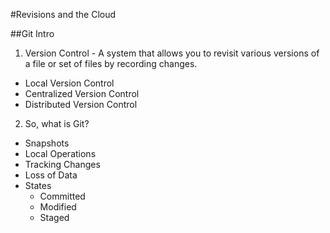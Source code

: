 #Revisions and the Cloud

##Git Intro
1. Version Control - A system that allows you to revisit various versions of a file or set of files by recording changes.
* Local Version Control
* Centralized Version Control
* Distributed Version Control

2. So, what is Git?
* Snapshots
* Local Operations
* Tracking Changes
* Loss of Data
* States
  - Committed
  - Modified
  - Staged
